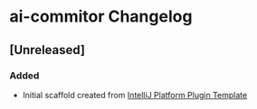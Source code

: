 <!-- Keep a Changelog guide -> https://keepachangelog.com -->

# ai-commitor Changelog

## [Unreleased]
### Added
- Initial scaffold created from [IntelliJ Platform Plugin Template](https://github.com/JetBrains/intellij-platform-plugin-template)
